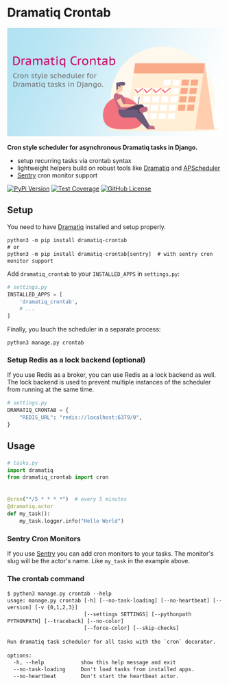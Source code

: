 # Dramatiq Crontab

![dramtiq-crontab logo: person in front of a schedule](https://raw.githubusercontent.com/voiio/dramatiq-crontab/main/dramatiq-crontab.png)

**Cron style scheduler for asynchronous Dramatiq tasks in Django.**

* setup recurring tasks via crontab syntax
* lightweight helpers build on robust tools like [Dramatiq][dramatiq] and [APScheduler][apscheduler]
* [Sentry][sentry] cron monitor support

[![PyPi Version](https://img.shields.io/pypi/v/dramatiq-crontab.svg)](https://pypi.python.org/pypi/dramatiq-crontab/)
[![Test Coverage](https://codecov.io/gh/voiio/dramatiq-crontab/branch/main/graph/badge.svg)](https://codecov.io/gh/voiio/dramatiq-crontab)
[![GitHub License](https://img.shields.io/github/license/voiio/dramatiq-crontab)](https://raw.githubusercontent.com/voiio/dramatiq-crontab/master/LICENSE)

## Setup

You need to have [Dramatiq][dramatiq] installed and setup properly.

```ShellSession
python3 -m pip install dramatiq-crontab
# or
python3 -m pip install dramatiq-crontab[sentry]  # with sentry cron monitor support
```

Add `dramatiq_crontab` to your `INSTALLED_APPS` in `settings.py`:

```python
# settings.py
INSTALLED_APPS = [
    'dramatiq_crontab',
    # ...
]
```

Finally, you lauch the scheduler in a separate process:

```ShellSession
python3 manage.py crontab
```

### Setup Redis as a lock backend (optional)

If you use Redis as a broker, you can use Redis as a lock backend as well.
The lock backend is used to prevent multiple instances of the scheduler from running at the same time.

```python
# settings.py
DRAMATIQ_CRONTAB = {
    "REDIS_URL": "redis://localhost:6379/0",
}
```

## Usage

```python
# tasks.py
import dramatiq
from dramatiq_crontab import cron


@cron("*/5 * * * *")  # every 5 minutes
@dramatiq.actor
def my_task():
    my_task.logger.info("Hello World")
```

### Sentry Cron Monitors

If you use [Sentry][sentry] you can add cron monitors to your tasks.
The monitor's slug will be the actor's name. Like `my_task` in the example above.


### The crontab command

```ShellSession
$ python3 manage.py crontab --help
usage: manage.py crontab [-h] [--no-task-loading] [--no-heartbeat] [--version] [-v {0,1,2,3}]
                         [--settings SETTINGS] [--pythonpath PYTHONPATH] [--traceback] [--no-color]
                         [--force-color] [--skip-checks]

Run dramatiq task scheduler for all tasks with the `cron` decorator.

options:
  -h, --help            show this help message and exit
  --no-task-loading     Don't load tasks from installed apps.
  --no-heartbeat        Don't start the heartbeat actor.
```

[dramatiq]: https://dramatiq.io/
[apscheduler]: https://apscheduler.readthedocs.io/en/stable/
[sentry]: https://docs.sentry.io/product/crons/